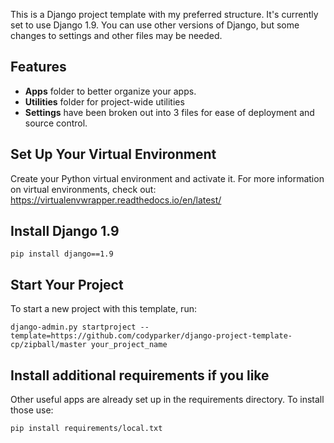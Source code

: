 This is a Django project template with my preferred structure. It's currently set to use Django 1.9. You can use other versions of Django, but some changes to settings and other files may be needed.

## Features
* **Apps** folder to better organize your apps.
* **Utilities** folder for project-wide utilities
* **Settings** have been broken out into 3 files for ease of deployment and source control.

## Set Up Your Virtual Environment
Create your Python virtual environment and activate it. For more information on virtual environments, check out: https://virtualenvwrapper.readthedocs.io/en/latest/

## Install Django 1.9
``pip install django==1.9``

## Start Your Project

To start a new project with this template, run:

``django-admin.py startproject --template=https://github.com/codyparker/django-project-template-cp/zipball/master your_project_name``

## Install additional requirements if you like

Other useful apps are already set up in the requirements directory. To install those use:

``pip install requirements/local.txt``
